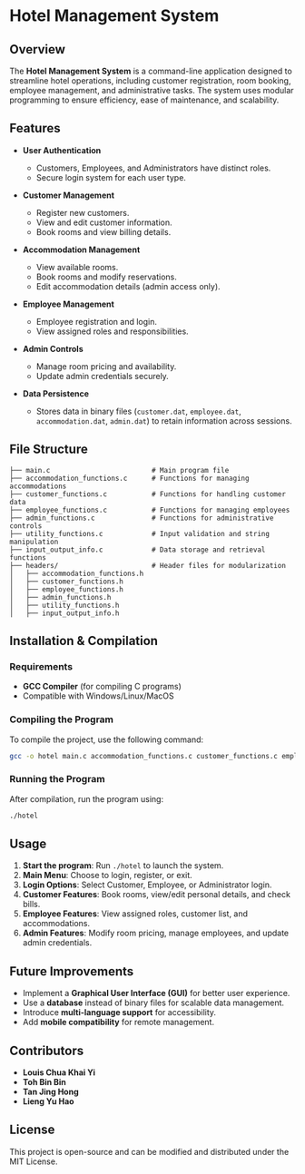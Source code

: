 # Hotel Management System

## Overview

The **Hotel Management System** is a command-line application designed to streamline hotel operations, including customer registration, room booking, employee management, and administrative tasks. The system uses modular programming to ensure efficiency, ease of maintenance, and scalability.

## Features

- **User Authentication**

  - Customers, Employees, and Administrators have distinct roles.
  - Secure login system for each user type.

- **Customer Management**

  - Register new customers.
  - View and edit customer information.
  - Book rooms and view billing details.

- **Accommodation Management**

  - View available rooms.
  - Book rooms and modify reservations.
  - Edit accommodation details (admin access only).

- **Employee Management**

  - Employee registration and login.
  - View assigned roles and responsibilities.

- **Admin Controls**

  - Manage room pricing and availability.
  - Update admin credentials securely.

- **Data Persistence**

  - Stores data in binary files (`customer.dat`, `employee.dat`, `accommodation.dat`, `admin.dat`) to retain information across sessions.

## File Structure

```
├── main.c                         # Main program file
├── accommodation_functions.c      # Functions for managing accommodations
├── customer_functions.c           # Functions for handling customer data
├── employee_functions.c           # Functions for managing employees
├── admin_functions.c              # Functions for administrative controls
├── utility_functions.c            # Input validation and string manipulation
├── input_output_info.c            # Data storage and retrieval functions
├── headers/                       # Header files for modularization
│   ├── accommodation_functions.h
│   ├── customer_functions.h
│   ├── employee_functions.h
│   ├── admin_functions.h
│   ├── utility_functions.h
│   ├── input_output_info.h
```

## Installation & Compilation

### **Requirements**

- **GCC Compiler** (for compiling C programs)
- Compatible with Windows/Linux/MacOS

### **Compiling the Program**

To compile the project, use the following command:

```sh
gcc -o hotel main.c accommodation_functions.c customer_functions.c employee_functions.c admin_functions.c utility_functions.c input_output_info.c -Wall
```

### **Running the Program**

After compilation, run the program using:

```sh
./hotel
```

## Usage

1. **Start the program**: Run `./hotel` to launch the system.
2. **Main Menu**: Choose to login, register, or exit.
3. **Login Options**: Select Customer, Employee, or Administrator login.
4. **Customer Features**: Book rooms, view/edit personal details, and check bills.
5. **Employee Features**: View assigned roles, customer list, and accommodations.
6. **Admin Features**: Modify room pricing, manage employees, and update admin credentials.

## Future Improvements

- Implement a **Graphical User Interface (GUI)** for better user experience.
- Use a **database** instead of binary files for scalable data management.
- Introduce **multi-language support** for accessibility.
- Add **mobile compatibility** for remote management.

## Contributors

- **Louis Chua Khai Yi**
- **Toh Bin Bin**
- **Tan Jing Hong**
- **Lieng Yu Hao**

## License

This project is open-source and can be modified and distributed under the MIT License.
